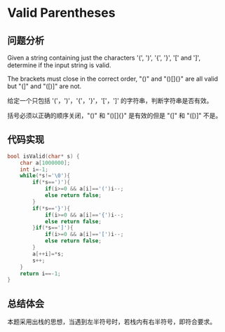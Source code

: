 # Valid Parentheses

## 问题分析
Given a string containing just the characters '(', ')', '{', '}', '[' and ']', determine if the input string is valid.

The brackets must close in the correct order, "()" and "()[]{}" are all valid but "(]" and "([)]" are not.

给定一个只包括 '('，')'，'{'，'}'，'['，']' 的字符串，判断字符串是否有效。

括号必须以正确的顺序关闭，"()" 和 "()[]{}" 是有效的但是 "(]" 和 "([)]" 不是。

## 代码实现
``` C
bool isValid(char* s) {  
    char a[1000000];  
    int i=-1;  
    while(*s!='\0'){  
        if(*s==')'){  
            if(i>=0 && a[i]=='(')i--;  
            else return false;  
        }
        if(*s=='}'){  
            if(i>=0 && a[i]=='{')i--;  
            else return false;  
        }if(*s==']'){  
            if(i>=0 && a[i]=='[')i--;  
            else return false;  
        }
        a[++i]=*s;  
        s++;  
    }  
    return i==-1;  
}  
```

## 总结体会
本题采用出栈的思想，当遇到左半符号时，若栈内有右半符号，即符合要求。
